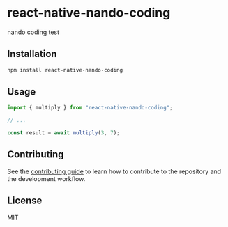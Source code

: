 # react-native-nando-coding

nando coding test

## Installation

```sh
npm install react-native-nando-coding
```

## Usage

```js
import { multiply } from "react-native-nando-coding";

// ...

const result = await multiply(3, 7);
```

## Contributing

See the [contributing guide](CONTRIBUTING.md) to learn how to contribute to the repository and the development workflow.

## License

MIT
